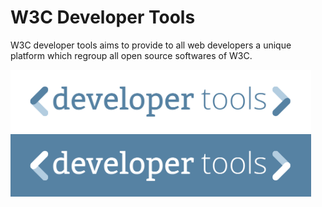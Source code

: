 # W3C Developer Tools

W3C developer tools aims to provide to all web developers a unique platform which regroup all open source softwares of W3C.

<img src="resources/logos/developertools-logo-blue.png" height="100px" alt="W3C developers tools blue logo" />
<img src="resources/logos/developertools-logo-white.png" height="100px" alt="W3C developers tools white logo" />


